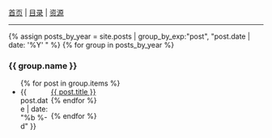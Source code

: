 [首页](/) | [目录]({{site.baseurl}}) | [资源]({{site.baseurl}}/resources)

---

{% assign posts_by_year = site.posts | group_by_exp:"post", "post.date | date: '%Y' " %}
{% for group in posts_by_year %}

<h3>{{ group.name }}</h3>
<ul>
    {% for post in group.items %}
    <li><div style="width:60px;float:left;">{{ post.date | date: "%b %-d" }}</div> <a href="{{ site.baseurl }}{{ post.url }}">{{ post.title }}</a></li>
    {% endfor %}
</ul>
{% endfor %}

